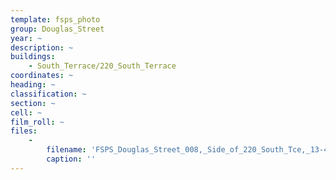 ```yaml
---
template: fsps_photo
group: Douglas_Street
year: ~
description: ~
buildings:
    - South_Terrace/220_South_Terrace
coordinates: ~
heading: ~
classification: ~
section: ~
cell: ~
film_roll: ~
files:
    -
        filename: 'FSPS_Douglas_Street_008,_Side_of_220_South_Tce,_13-4-D.png'
        caption: ''
---
```


